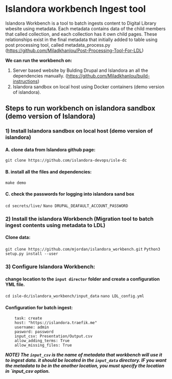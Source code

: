 # Islandora workbench Ingest tool
Islandora Workbench is a tool to batch ingests content to Digital Library wbesite using metadata. Each metadata contains data of the child members that called collection, and each collection has it own child pages. These relationships exist in the final metadata that initially added to table using post processing tool, called metadata_process.py (https://github.com/Miladkhanlou/Post-Processing-Tool-For-LDL)

**We can run the workbench on:**
1) Server based website by Bulding Drupal and Islandora an all the dependencies manually. (https://github.com/Miladkhanlou/build-instructions)
2) Islandora sandbox on local host using Docker containers (demo version of islandora). 

## Steps to run workbench on islandora sandbox (demo version of Islandora)
### 1) Install Islandora sandbox on local host (demo version of islandora) 
#### A. clone data from Islandora github page:
`git clone https://github.com/islandora-devops/isle-dc`
#### B. install all the files and dependencies:
`make demo`
#### C. check the passwords for logging into islandora sand box
`cd secrets/live/`
`Nano DRUPAL_DEAFAULT_ACCOUNT_PASSWORD `
	
### 2) Install the islandora Workbench (Migration tool to batch ingest contents using metadata to LDL) 
#### Clone data:
`git clone https://github.com/mjordan/islandora_workbench.git`
`Python3 setup.py install --user`
		
### 3) Configure Islandora Workbench:
#### change location to the `input director` folder and create a configuration YML file.
`cd isle-dc/islandora_workbench/input_data`
`nano LDL_config.yml`
####  Configuration for batch ingest:
		task: create
		host: "https://islandora.traefik.me"
		username: admin
		pasword: password
		input_csv: Presentation/Output.csv
		allow_adding_terms: True
		allow_missing_files: True
***NOTE) The `input_csv` is the name of metadata that workbench will use it to ingest data. it should be located in the `input_data` directory. 
IF you want the metadata to be in the another location, you must specify the location in `input_csv option.***
